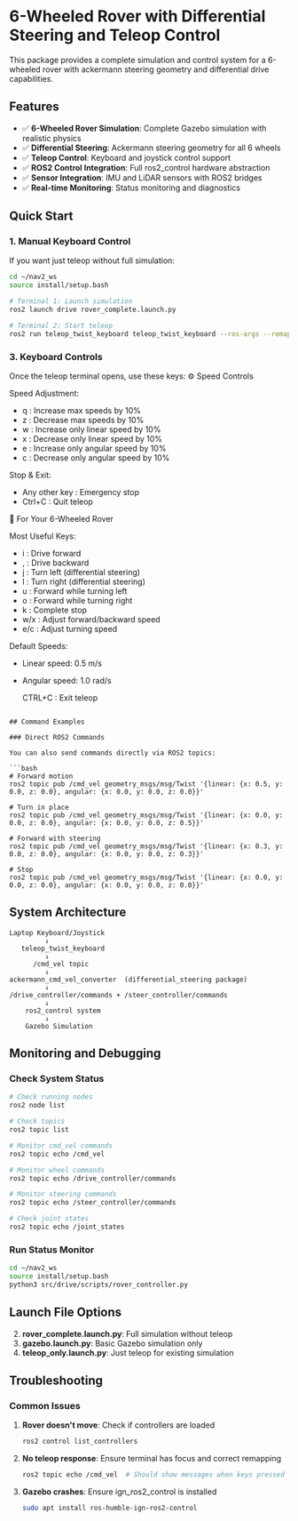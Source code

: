 # 6-Wheeled Rover with Differential Steering and Teleop Control

This package provides a complete simulation and control system for a 6-wheeled rover with ackermann steering geometry and differential drive capabilities.

## Features

- ✅ **6-Wheeled Rover Simulation**: Complete Gazebo simulation with realistic physics
- ✅ **Differential Steering**: Ackermann steering geometry for all 6 wheels
- ✅ **Teleop Control**: Keyboard and joystick control support  
- ✅ **ROS2 Control Integration**: Full ros2_control hardware abstraction
- ✅ **Sensor Integration**: IMU and LiDAR sensors with ROS2 bridges
- ✅ **Real-time Monitoring**: Status monitoring and diagnostics

## Quick Start


### 1. Manual Keyboard Control

If you want just teleop without full simulation:

```bash
cd ~/nav2_ws
source install/setup.bash

# Terminal 1: Launch simulation
ros2 launch drive rover_complete.launch.py

# Terminal 2: Start teleop
ros2 run teleop_twist_keyboard teleop_twist_keyboard --ros-args --remap cmd_vel:=/cmd_vel
```

### 3. Keyboard Controls

Once the teleop terminal opens, use these keys:
⚙️ Speed Controls

Speed Adjustment:
- q : Increase max speeds by 10%
- z : Decrease max speeds by 10%
- w : Increase only linear speed by 10%
- x : Decrease only linear speed by 10%
- e : Increase only angular speed by 10%
- c : Decrease only angular speed by 10%

Stop & Exit:
- Any other key : Emergency stop
- Ctrl+C : Quit teleop

🚗 For Your 6-Wheeled Rover

Most Useful Keys:
- i : Drive forward
- , : Drive backward
- j : Turn left (differential steering)
- l : Turn right (differential steering)  
- u : Forward while turning left
- o : Forward while turning right
- k : Complete stop
- w/x : Adjust forward/backward speed
- e/c : Adjust turning speed

Default Speeds:
- Linear speed: 0.5 m/s
- Angular speed: 1.0 rad/s


   CTRL+C : Exit teleop
```

## Command Examples

### Direct ROS2 Commands

You can also send commands directly via ROS2 topics:

```bash
# Forward motion
ros2 topic pub /cmd_vel geometry_msgs/msg/Twist '{linear: {x: 0.5, y: 0.0, z: 0.0}, angular: {x: 0.0, y: 0.0, z: 0.0}}'

# Turn in place
ros2 topic pub /cmd_vel geometry_msgs/msg/Twist '{linear: {x: 0.0, y: 0.0, z: 0.0}, angular: {x: 0.0, y: 0.0, z: 0.5}}'

# Forward with steering
ros2 topic pub /cmd_vel geometry_msgs/msg/Twist '{linear: {x: 0.3, y: 0.0, z: 0.0}, angular: {x: 0.0, y: 0.0, z: 0.3}}'

# Stop
ros2 topic pub /cmd_vel geometry_msgs/msg/Twist '{linear: {x: 0.0, y: 0.0, z: 0.0}, angular: {x: 0.0, y: 0.0, z: 0.0}}'
```

## System Architecture

```
Laptop Keyboard/Joystick
         ↓
   teleop_twist_keyboard
         ↓
      /cmd_vel topic
         ↓
ackermann_cmd_vel_converter  (differential_steering package)
         ↓
/drive_controller/commands + /steer_controller/commands
         ↓
    ros2_control system
         ↓
    Gazebo Simulation
```

## Monitoring and Debugging

### Check System Status

```bash
# Check running nodes
ros2 node list

# Check topics
ros2 topic list

# Monitor cmd_vel commands
ros2 topic echo /cmd_vel

# Monitor wheel commands
ros2 topic echo /drive_controller/commands

# Monitor steering commands  
ros2 topic echo /steer_controller/commands

# Check joint states
ros2 topic echo /joint_states
```

### Run Status Monitor

```bash
cd ~/nav2_ws
source install/setup.bash
python3 src/drive/scripts/rover_controller.py
```



## Launch File Options


2. **rover_complete.launch.py**: Full simulation without teleop
3. **gazebo.launch.py**: Basic Gazebo simulation only
4. **teleop_only.launch.py**: Just teleop for existing simulation

## Troubleshooting

### Common Issues

1. **Rover doesn't move**: Check if controllers are loaded
   ```bash
   ros2 control list_controllers
   ```

2. **No teleop response**: Ensure terminal has focus and correct remapping
   ```bash
   ros2 topic echo /cmd_vel  # Should show messages when keys pressed
   ```

3. **Gazebo crashes**: Ensure ign_ros2_control is installed
   ```bash
   sudo apt install ros-humble-ign-ros2-control
   ```


